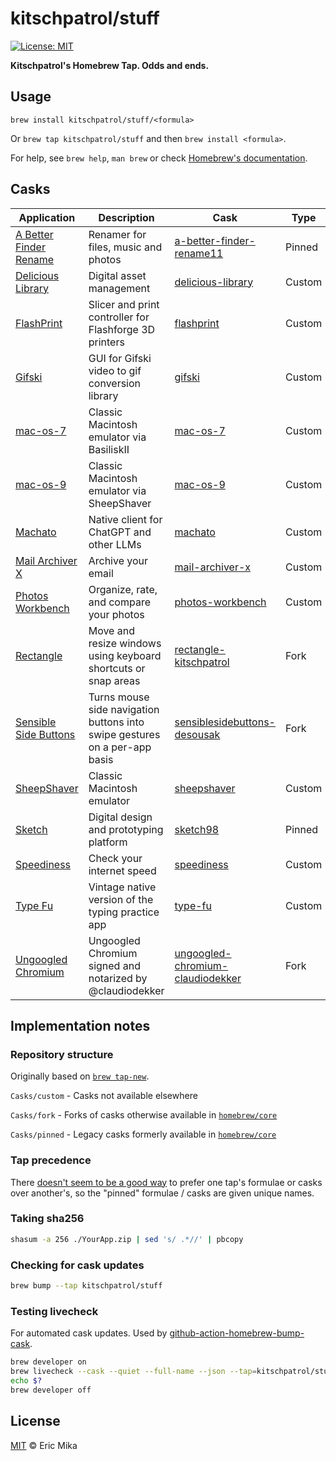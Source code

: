 <!--+ Warning: Content inside HTML comment blocks was generated by mdat and may be overwritten. +-->

# kitschpatrol/stuff

<!-- badges -->

[![License: MIT](https://img.shields.io/badge/License-MIT-yellow.svg)](https://opensource.org/licenses/MIT)

<!-- /badges -->

<!-- description -->

**Kitschpatrol's Homebrew Tap. Odds and ends.**

<!-- /description -->

## Usage

`brew install kitschpatrol/stuff/<formula>`

Or `brew tap kitschpatrol/stuff` and then `brew install <formula>`.

For help, see `brew help`, `man brew` or check [Homebrew's documentation](https://docs.brew.sh).

## Casks

<!-- casks -->

| Application                                                                | Description                                                                | Cask                                                                               | Type   |
| -------------------------------------------------------------------------- | -------------------------------------------------------------------------- | ---------------------------------------------------------------------------------- | ------ |
| [A Better Finder Rename](https://www.publicspace.net/ABetterFinderRename/) | Renamer for files, music and photos                                        | [a-better-finder-rename11](Casks/pinned/a-better-finder-rename11.rb)               | Pinned |
| [Delicious Library](https://www.delicious-monster.com/)                    | Digital asset management                                                   | [delicious-library](Casks/custom/delicious-library.rb)                             | Custom |
| [FlashPrint](https://industry.flashforge.com/product-detail/40)            | Slicer and print controller for Flashforge 3D printers                     | [flashprint](Casks/custom/flashprint.rb)                                           | Custom |
| [Gifski](https://gif.ski/)                                                 | GUI for Gifski video to gif conversion library                             | [gifski](Casks/custom/gifski.rb)                                                   | Custom |
| [mac-os-7](https://mendelson.org/macos9osx.html)                           | Classic Macintosh emulator via BasiliskII                                  | [mac-os-7](Casks/custom/mac-os-7.rb)                                               | Custom |
| [mac-os-9](https://mendelson.org/macos9osx.html)                           | Classic Macintosh emulator via SheepShaver                                 | [mac-os-9](Casks/custom/mac-os-9.rb)                                               | Custom |
| [Machato](https://machato.app/)                                            | Native client for ChatGPT and other LLMs                                   | [machato](Casks/custom/machato.rb)                                                 | Custom |
| [Mail Archiver X](https://www.mothsoftware.com/)                           | Archive your email                                                         | [mail-archiver-x](Casks/custom/mail-archiver-x.rb)                                 | Custom |
| [Photos Workbench](https://www.houdah.com/photosWorkbench/)                | Organize, rate, and compare your photos                                    | [photos-workbench](Casks/custom/photos-workbench.rb)                               | Custom |
| [Rectangle](https://rectangleapp.com/)                                     | Move and resize windows using keyboard shortcuts or snap areas             | [rectangle-kitschpatrol](Casks/fork/rectangle-kitschpatrol.rb)                     | Fork   |
| [Sensible Side Buttons](https://sensible-side-buttons.archagon.net/)       | Turns mouse side navigation buttons into swipe gestures on a per-app basis | [sensiblesidebuttons-desousak](Casks/fork/sensiblesidebuttons-desousak.rb)         | Fork   |
| [SheepShaver](http://sheepshaver.cebix.net/)                               | Classic Macintosh emulator                                                 | [sheepshaver](Casks/custom/sheepshaver.rb)                                         | Custom |
| [Sketch](https://www.sketch.com/)                                          | Digital design and prototyping platform                                    | [sketch98](Casks/pinned/sketch98.rb)                                               | Pinned |
| [Speediness](https://sindresorhus.com/speediness)                          | Check your internet speed                                                  | [speediness](Casks/custom/speediness.rb)                                           | Custom |
| [Type Fu](https://type-fu.com/)                                            | Vintage native version of the typing practice app                          | [type-fu](Casks/custom/type-fu.rb)                                                 | Custom |
| [Ungoogled Chromium](https://ungoogled-software.github.io/)                | Ungoogled Chromium signed and notarized by @claudiodekker                  | [ungoogled-chromium-claudiodekker](Casks/fork/ungoogled-chromium-claudiodekker.rb) | Fork   |

<!-- /casks -->

## Implementation notes

### Repository structure

Originally based on [`brew tap-new`](https://github.com/Homebrew/brew/blob/master/docs/How-to-Create-and-Maintain-a-Tap.md).

`Casks/custom` - Casks not available elsewhere

`Casks/fork` - Forks of casks otherwise available in [`homebrew/core`](https://github.com/Homebrew/homebrew-core)

`Casks/pinned` - Legacy casks formerly available in [`homebrew/core`](https://github.com/Homebrew/homebrew-core)

### Tap precedence

There [doesn't seem to be a good way](https://github.com/Homebrew/legacy-homebrew/issues/24238) to prefer one tap's formulae or casks over another's, so the "pinned" formulae / casks are given unique names.

### Taking sha256

```sh
shasum -a 256 ./YourApp.zip | sed 's/ .*//' | pbcopy
```

### Checking for cask updates

```sh
brew bump --tap kitschpatrol/stuff
```

### Testing livecheck

For automated cask updates. Used by [github-action-homebrew-bump-cask](https://github.com/kitschpatrol/github-action-homebrew-bump-cask).

```sh
brew developer on
brew livecheck --cask --quiet --full-name --json --tap=kitschpatrol/stuff
echo $?
brew developer off
```

<!-- license -->

## License

[MIT](license.txt) © Eric Mika

<!-- /license -->
